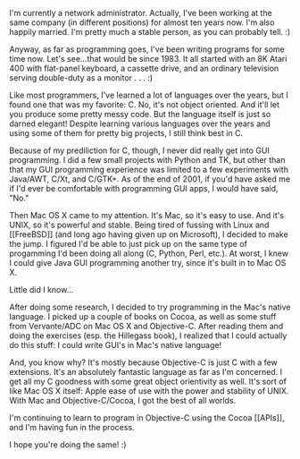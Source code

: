 

I'm currently a network administrator. Actually, I've been working at the same company (in different positions) for almost ten years now. I'm also happily married. I'm pretty much a stable person, as you can probably tell. :)

Anyway, as far as programming goes, I've been writing programs for some time now. Let's see...that would be since 1983. It all started with an 8K Atari 400 with flat-panel keyboard, a cassette drive, and an ordinary television serving double-duty as a monitor . . . :)

Like most programmers, I've learned a lot of languages over the years, but I found one that was my favorite: C.  No, it's not object oriented.  And it'll let you produce some pretty messy code. But the language itself is just so darned elegant!  Despite learning various languages over the years and using some of them for pretty big projects, I still think best in C.

Because of my prediliction for C, though, I never did really get into GUI programming. I did a few small projects with Python and TK, but other than that my GUI programming experience was limited to a few experiments with Java/AWT, C/Xt, and C/GTK+. As of the end of 2001, if you'd have asked me if I'd ever be comfortable with programming GUI apps, I would have said, "No."

Then Mac OS X came to my attention.  It's Mac, so it's easy to use. And it's UNIX, so it's powerful and stable.  Being tired of fussing with Linux and [[FreeBSD]] (and long ago having given up on Microsoft), I decided to make the jump.  I figured I'd be able to just pick up on the same type of progamming I'd been doing all along (C, Python, Perl, etc.).  At worst, I knew I could give Java GUI programming another try, since it's built in to Mac OS X.

Little did I know...

After doing some research, I decided to try programming in the Mac's native language. I picked up a couple of books on Cocoa, as well as some stuff from Vervante/ADC on Mac OS X and Objective-C. After reading them and doing the exercises (esp. the Hillegass book), I realized that I could actually do this stuff: I could write GUI's in Mac's native language!

And, you know why?  It's mostly because Objective-C is just C with a few extensions. It's an absolutely fantastic language as far as I'm concerned. I get all my C goodness with some great object orientivity as well. It's sort of like Mac OS X itself: Apple ease of use with the power and stability of UNIX. With Mac and Objective-C/Cocoa, I got the best of all worlds.

I'm continuing to learn to program in Objective-C using the Cocoa [[APIs]], and I'm having fun in the process.

I hope you're doing the same! :)